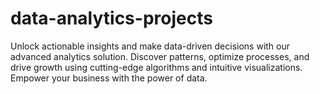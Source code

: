 # data-analytics-projects
Unlock actionable insights and make data-driven decisions with our advanced analytics solution. Discover patterns, optimize processes, and drive growth using cutting-edge algorithms and intuitive visualizations. Empower your business with the power of data.
